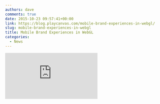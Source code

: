 ```yaml
---
authors: dave
comments: true
date: 2015-10-23 09:57:41+00:00
link: https://blog.playcanvas.com/mobile-brand-experiences-in-webgl/
slug: mobile-brand-experiences-in-webgl
title: Mobile Brand Experiences in WebGL
categories:
  - News
---
```


<div className="iframe-container">
    <iframe loading="lazy" src="https://playcanv.as/p/RqJJ9oU9/" title="360 lookaround camera" webkitallowfullscreen="true" mozallowfullscreen="true" allow="autoplay" allowfullscreen="true" allowvr="" scrolling="no" frameborder="0" />
</div>

_[Try it fullscreen](http://car.playcanvas.com/)_

It's certainly no surprise to learn that mobile phones account for over 40% of internet browsing, but still many web-based brand experiences, especially those with high quality visuals and WebGL graphics are only targeting desktop. Historically, this is for two reasons. A lack of awareness about the power available to mobile browsers: no one is building these projects, so no one knows they are possible. And poor performance from other engines: treating the web as an after-thought and a second class citizen means large downloads and slow frame rates.

With this in mind, the team at PlayCanvas set about creating a brand experience that could demonstrate what is possible in a mobile experience today. Using cutting edge visuals more at home in a AAA console game than in a mobile web-browser, we've created an interactive experience that any brand would be proud of.

## BMW i8 Configurator

### Mobile first

From low-end devices such as an iPhone 4S to the latest handset, this demo runs everywhere. PlayCanvas is exceedingly lightweight and efficient and as such is the **only solution that can deliver** realistic graphics to mobile devices.

### Mixed media HTML5 & WebGL

Using the right-tool for the job is the best way to go. Utilizing WebGL for the 3D graphics and pure HTML and CSS for the interface, your design team doesn't have to learn new tools and the 3D content can be **integrated into any regular web site**.

### Built in hours not weeks

![Editor](/img/Editor-small.png)

PlayCanvas' tool-set is built for real-time collaboration and lets your designers and artists work without writing code. Let your coders build incredible experiences without worrying about device compatibility or hardcore maths. And share work with clients with the click of a button.

**This is a revolution in content creation.**
